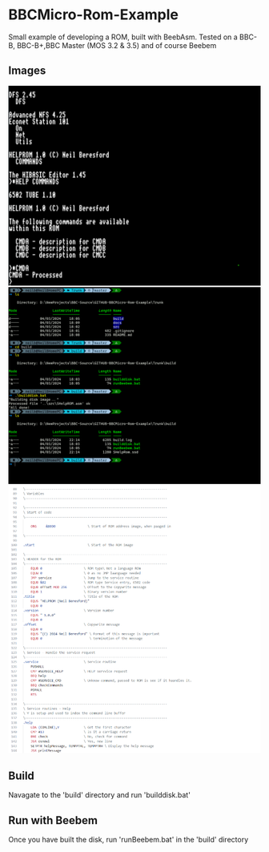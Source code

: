 # BBCMicro-Rom-Example
Small example of developing a ROM, built with BeebAsm. Tested on a BBC-B, BBC-B+,BBC Master (MOS 3.2 &amp; 3.5) and of course Beebem

## Images

![Running on a BBC Master](./images/bbcrom1.png)
![Simple build](./images/bbcrom2.png)
![Showing a portion of the source](./images/bbcrom3.png)


## Build

Navagate to the 'build' directory and run 'builddisk.bat'

## Run with Beebem

Once you have built the disk, run 'runBeebem.bat' in the 'build' directory


